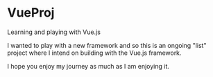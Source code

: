 # VueProj
Learning and playing with Vue.js

I wanted to play with a new framework and so this is an ongoing "list" project where I intend on
building with the Vue.js framework.

I hope you enjoy my journey as much as I am enjoying it.
